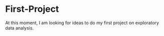 # First-Project
At this moment, I am looking for ideas to do my first project on exploratory data analysis.
